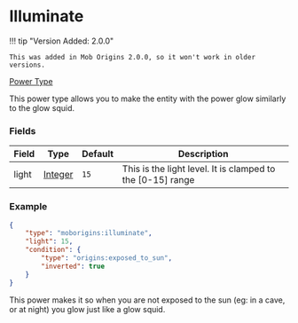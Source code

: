 # Illuminate 
!!! tip "Version Added: 2.0.0"

    This was added in Mob Origins 2.0.0, so it won't work in older versions.
[Power Type](../power_types.md)

This power type allows you to make the entity with the power glow similarly to the glow squid.

### Fields

Field | Type | Default | Description
------|------|---------|-------------
light | [Integer](https://origins.readthedocs.io/en/latest/types/data_types/integer/) | `15` | This is the light level. It is clamped to the [0-15] range

### Example

```json
{
    "type": "moborigins:illuminate",
    "light": 15,
    "condition": {
        "type": "origins:exposed_to_sun",
        "inverted": true
    }
}
```
This power makes it so when you are not exposed to the sun (eg: in a cave, or at night) you glow just like a glow squid.